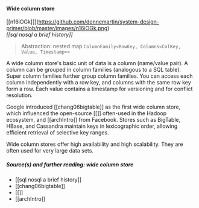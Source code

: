 #### Wide column store

[[n16iOGk]]](https://github.com/donnemartin/system-design-primer/blob/master/images/n16iOGk.png)  
_[[sql nosql a brief history]]_

> Abstraction: nested map `ColumnFamily<RowKey, Columns<ColKey, Value, Timestamp>>`

A wide column store's basic unit of data is a column (name/value pair). A column can be grouped in column families (analogous to a SQL table). Super column families further group column families. You can access each column independently with a row key, and columns with the same row key form a row. Each value contains a timestamp for versioning and for conflict resolution.

Google introduced [[chang06bigtable]] as the first wide column store, which influenced the open-source [[]] often-used in the Hadoop ecosystem, and [[archIntro]] from Facebook. Stores such as BigTable, HBase, and Cassandra maintain keys in lexicographic order, allowing efficient retrieval of selective key ranges.

Wide column stores offer high availability and high scalability. They are often used for very large data sets.
##### Source(s) and further reading: wide column store
- [[sql nosql a brief history]]
- [[chang06bigtable]]
- [[]]
- [[archIntro]]